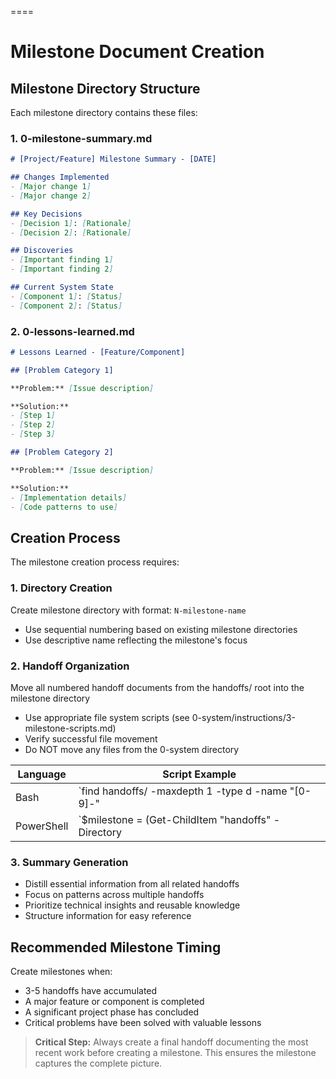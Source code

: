 
====

# Milestone Document Creation

## Milestone Directory Structure

Each milestone directory contains these files:

### 1. 0-milestone-summary.md

```markdown
# [Project/Feature] Milestone Summary - [DATE]

## Changes Implemented
- [Major change 1]
- [Major change 2]

## Key Decisions
- [Decision 1]: [Rationale]
- [Decision 2]: [Rationale]

## Discoveries
- [Important finding 1]
- [Important finding 2]

## Current System State
- [Component 1]: [Status]
- [Component 2]: [Status]
```

### 2. 0-lessons-learned.md

```markdown
# Lessons Learned - [Feature/Component]

## [Problem Category 1]

**Problem:** [Issue description]

**Solution:**
- [Step 1]
- [Step 2]
- [Step 3]

## [Problem Category 2]

**Problem:** [Issue description]

**Solution:**
- [Implementation details]
- [Code patterns to use]
```

## Creation Process

The milestone creation process requires:

### 1. Directory Creation

Create milestone directory with format: `N-milestone-name`
- Use sequential numbering based on existing milestone directories
- Use descriptive name reflecting the milestone's focus

### 2. Handoff Organization

Move all numbered handoff documents from the handoffs/ root into the milestone directory
- Use appropriate file system scripts (see 0-system/instructions/3-milestone-scripts.md)
- Verify successful file movement
- Do NOT move any files from the 0-system directory

| Language | Script Example |
|----------|---------------|
| Bash | `find handoffs/ -maxdepth 1 -type d -name "[0-9]*-*" | sort -V | tail -n1 | sed -E 's/.*\/([0-9]+).*/\1/' | awk '{print $1+1}' | xargs -I {} mkdir -p "handoffs/{}-milestone-name"; find handoffs/ -maxdepth 1 -type f -name "[1-9]*.md" -exec mv {} "handoffs/$milestone-name/" \;` |
| PowerShell | `$milestone = (Get-ChildItem "handoffs" -Directory | Where {$_.Name -match "^\d+-"} | ForEach {[int]($_.Name -split "-")[0]} | Measure -Max).Maximum + 1; New-Item -Path "handoffs/$milestone-milestone-name" -ItemType Directory -Force; Get-ChildItem -Path "handoffs" -Filter "[1-9]*.md" | Move-Item -Destination "handoffs/$milestone-milestone-name/"` |

### 3. Summary Generation

- Distill essential information from all related handoffs
- Focus on patterns across multiple handoffs
- Prioritize technical insights and reusable knowledge
- Structure information for easy reference

## Recommended Milestone Timing

Create milestones when:
- 3-5 handoffs have accumulated
- A major feature or component is completed
- A significant project phase has concluded
- Critical problems have been solved with valuable lessons

> **Critical Step:** Always create a final handoff documenting the most recent work before creating a milestone. This ensures the milestone captures the complete picture.